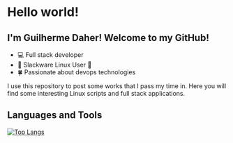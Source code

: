# Hello world!

## I'm Guilherme Daher! Welcome to my GitHub!

- 💻 Full stack developer
- 🐧 Slackware Linux User 🤟
- 🍀 Passionate about devops technologies

I use this repository to post some works that I pass my time in. Here you will find some interesting Linux scripts and full stack applications.

## Languages and Tools

[![Top Langs](https://github-readme-stats.vercel.app/api/top-langs/?username=daher13&layout=compact)](https://github.com/anuraghazra/github-readme-stats)
